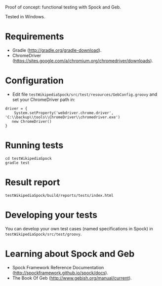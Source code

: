 Proof of concept: functional testing with Spock and Geb.

Tested in Windows.

# Requirements
* Gradle (http://gradle.org/gradle-download).
* ChromeDriver (https://sites.google.com/a/chromium.org/chromedriver/downloads).

# Configuration
* Edit file `testWikipediaSpock/src/test/resources/GebConfig.groovy` and set your ChromeDriver path in:
```
driver = {
	System.setProperty('webdriver.chrome.driver', 'C:\\backup\\tools\\ChromeDriver\\chromedriver.exe')
   new ChromeDriver()
}
```

# Running tests
```
cd testWikipediaSpock
gradle test
```

# Result report
```
testWikipediaSpock/build/reports/tests/index.html
```

# Developing your tests
You can develop your own test cases (named specifications in Spock) in `testWikipediaSpock/src/test/groovy`.

# Learning about Spock and Geb
* Spock Framework Reference Documentation (http://spockframework.github.io/spock/docs).
* The Book Of Geb (http://www.gebish.org/manual/current).
